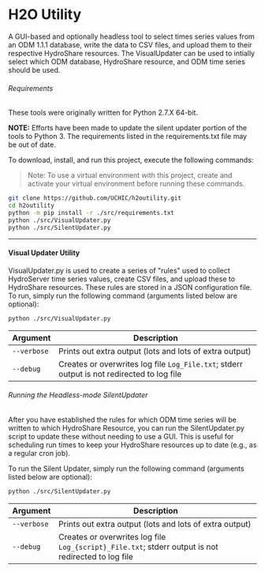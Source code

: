 # H2O Utility #

A GUI-based and optionally headless tool to select times series values from an ODM 1.1.1 database, write the data to CSV files, and upload them to their respective HydroShare resources. The VisualUpdater can be used to intially select which ODM database, HydroShare resource, and ODM time series should be used.

###### Requirements ######

These tools were originally written for Python 2.7.X 64-bit. 

**NOTE:** Efforts have been made to update the silent updater portion of the tools to Python 3. The requirements listed in the requirements.txt file may be out of date.

To download, install, and run this project, execute the following commands:

> Note: To use a virtual environment with this project, create and activate your virtual environment before running these commands.

```sh
git clone https://github.com/UCHIC/h2outility.git
cd h2outility
python -m pip install -r ./src/requirements.txt
python ./src/VisualUpdater.py
python ./src/SilentUpdater.py
```

***

#### Visual Updater Utility ####

VisualUpdater.py is used to create a series of "rules" used to collect HydroServer time series values, create CSV files, and upload these to HydroShare resources. These rules are stored in a JSON configuration file. To run, simply run the following command (arguments listed below are optional):

```sh
python ./src/VisualUpdater.py
```

| Argument | Description |
| --- | --- |
|`--verbose`|Prints out extra output (lots and lots of extra output)|
|`--debug`|Creates or overwrites log file `Log_File.txt`; stderr output is not redirected to log file|

###### Running the Headless-mode SilentUpdater #####

After you have established the rules for which ODM time series will be written to which HydroShare Resource, you can run the SilentUpdater.py script to update these without needing to use a GUI. This is useful for scheduling run times to keep your HydroShare resources up to date (e.g., as a regular cron job).

To run the Silent Updater, simply run the following command (arguments listed below are optional):
```sh
python ./src/SilentUpdater.py
```

| Argument | Description |
| --- | --- |
|`--verbose`|Prints out extra output (lots and lots of extra output)|
|`--debug`|Creates or overwrites log file `Log_{script}_File.txt`; stderr output is not redirected to log file|


